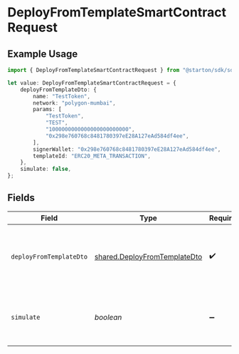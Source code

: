 # DeployFromTemplateSmartContractRequest

## Example Usage

```typescript
import { DeployFromTemplateSmartContractRequest } from "@starton/sdk/sdk/models/operations";

let value: DeployFromTemplateSmartContractRequest = {
    deployFromTemplateDto: {
        name: "TestToken",
        network: "polygon-mumbai",
        params: [
            "TestToken",
            "TEST",
            "1000000000000000000000000",
            "0x298e760768c8481780397eE28A127eAd584df4ee",
        ],
        signerWallet: "0x298e760768c8481780397eE28A127eAd584df4ee",
        templateId: "ERC20_META_TRANSACTION",
    },
    simulate: false,
};
```

## Fields

| Field                                                                               | Type                                                                                | Required                                                                            | Description                                                                         | Example                                                                             |
| ----------------------------------------------------------------------------------- | ----------------------------------------------------------------------------------- | ----------------------------------------------------------------------------------- | ----------------------------------------------------------------------------------- | ----------------------------------------------------------------------------------- |
| `deployFromTemplateDto`                                                             | [shared.DeployFromTemplateDto](../../../sdk/models/shared/deployfromtemplatedto.md) | :heavy_check_mark:                                                                  | Deploy smart contract from template body payload.                                   |                                                                                     |
| `simulate`                                                                          | *boolean*                                                                           | :heavy_minus_sign:                                                                  | Boolean for transaction simulation. Will estimate gas price.                        | false                                                                               |